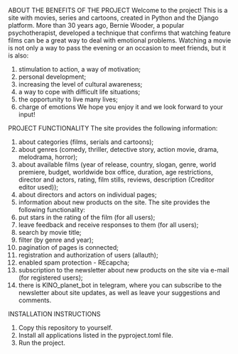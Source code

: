 ABOUT THE BENEFITS OF THE PROJECT
Welcome to the project! This is a site with movies, series and cartoons, created in Python and the Django platform.
More than 30 years ago, Bernie Wooder, a popular psychotherapist, developed a technique that confirms that watching feature films can be a great way to deal with emotional problems. Watching a movie is not only a way to pass the evening or an occasion to meet friends, but it is also:
1. stimulation to action, a way of motivation;
2. personal development;
3. increasing the level of cultural awareness;
4. a way to cope with difficult life situations;
5. the opportunity to live many lives;
6. charge of emotions
We hope you enjoy it and we look forward to your input!

PROJECT FUNCTIONALITY
The site provides the following information:
1. about categories (films, serials and cartoons);
2. about genres (comedy, thriller, detective story, action movie, drama, melodrama, horror);
3. about available films (year of release, country, slogan, genre, world premiere, budget, worldwide box office, duration, age restrictions, director and actors, rating, film stills, reviews, description (Creditor editor used));
4. about directors and actors on individual pages;
5. information about new products on the site.
The site provides the following functionality:
1. put stars in the rating of the film (for all users);
2. leave feedback and receive responses to them (for all users);
3. search by movie title;
4. filter (by genre and year);
5. pagination of pages is connected;
6. registration and authorization of users (allauth);
7. enabled spam protection - REcapcha;
8. subscription to the newsletter about new products on the site via e-mail (for registered users);
9. there is KINO_planet_bot in telegram, where you can subscribe to the newsletter about site updates, as well as leave your suggestions and comments.

INSTALLATION INSTRUCTIONS
1. Copy this repository to yourself.
2. Install all applications listed in the pyproject.toml file.
3. Run the project.
